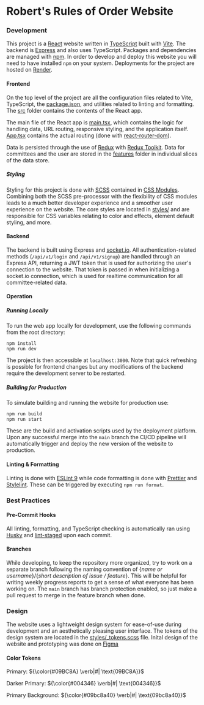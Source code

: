# Robert's Rules of Order Website

### Development

This project is a [React](https://react.dev/) website written in [TypeScript](https://www.typescriptlang.org/) built with [Vite](https://vitejs.dev/). The backend is [Express](https://expressjs.com/) and also uses TypeScript. Packages and dependencies are managed with [npm](https://www.npmjs.com/). In order to develop and deploy this website you will need to have installed `npm` on your system. Deployments for the project are hosted on [Render](https://render.com/).

#### Frontend

On the top level of the project are all the configuration files related to Vite, TypeScript, the [package.json](package.json), and utilities related to linting and formatting. The [src](src/) folder contains the contents of the React app.

The main file of the React app is [main.tsx](src/main.tsx), which contains the logic for handling data, URL routing, responsive styling, and the application itself. [App.tsx](src/app/App.tsx) contains the actual routing (done with [react-router-dom](https://reactrouter.com/en/main)).

Data is persisted through the use of [Redux](https://react-redux.js.org/) with [Redux Toolkit](https://redux-toolkit.js.org/). Data for committees and the user are stored in the [features](src/features/) folder in individual slices of the data store.

##### Styling

Styling for this project is done with [SCSS](https://sass-lang.com/) contained in [CSS Modules](https://github.com/css-modules/css-modules). Combining both the SCSS pre-processor with the flexibility of CSS modules leads to a much better developer experience and a smoother user experience on the website. The core styles are located in [styles/](src/styles/) and are responsible for CSS variables relating to color and effects, element default styling, and more.

#### Backend

The backend is built using Express and [socket.io](https://socket.io/). All authentication-related methods (`/api/v1/login` and `/api/v1/signup`) are handled through an Express API, returning a JWT token that is used for authorizing the user's connection to the website. That token is passed in when initializing a socket.io connection, which is used for realtime communication for all committee-related data.

#### Operation

##### Running Locally

To run the web app locally for development, use the following commands from the root directory:

```
npm install
npm run dev
```

The project is then accessible at `localhost:3000`. Note that quick refreshing is possible for frontend changes but any modifications of the backend require the development server to be restarted.

##### Building for Production

To simulate building and running the website for production use:

```
npm run build
npm run start
```

These are the build and activation scripts used by the deployment platform. Upon any successful merge into the `main` branch the CI/CD pipeline will automatically trigger and deploy the new version of the website to production.

#### Linting & Formatting

Linting is done with [ESLint 9](https://eslint.org/) while code formatting is done with [Prettier](https://prettier.io/) and [Stylelint](https://stylelint.io/). These can be triggered by executing `npm run format`.

### Best Practices

#### Pre-Commit Hooks

All linting, formatting, and TypeScript checking is automatically ran using [Husky](https://typicode.github.io/husky/) and [lint-staged](https://github.com/lint-staged/lint-staged) upon each commit.

#### Branches

While developing, to keep the repository more organized, try to work on a separate branch following the naming convention of {_name or username_}/{_short description of issue / feature_}. This will be helpful for writing weekly progress reports to get a sense of what everyone has been working on. The `main` branch has branch protection enabled, so just make a pull request to merge in the feature branch when done.

### Design

The website uses a lightweight design system for ease-of-use during development and an aesthetically pleasing user interface. The tokens of the design system are located in the [styles/\_tokens.scss](src/styles/_tokens.scss) file. Inital design of the website and prototyping was done on [Figma](https://www.figma.com/design/y0swY2lt5z6C3Y6JMNw8sy/CSCI432-Final-Project?node-id=0-1&node-type=canvas)

#### Color Tokens

Primary: ${\color{#09BC8A} \verb|#| \text{09BC8A}}$

Darker Primary: ${\color{#004346} \verb|#| \text{004346}}$

Primary Background: ${\color{#09bc8a40} \verb|#| \text{09bc8a40}}$
